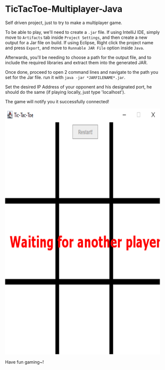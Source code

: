 # TicTacToe-Multiplayer-Java
Self driven project, just to try to make a multiplayer game.

To be able to play, we'll need to create a ```.jar``` file.
If using IntelliJ IDE, simply move to ```Artifacts``` tab inside ```Project Settings```, and then create a new output for a Jar file on build.
If using Eclipse, Right click the project name and press ```Export```, and move to ```Runnable JAR File``` option inside ```Java```.

Afterwards, you'll be needing to choose a path for the output file, and to include the required libraries and extract them into the generated JAR.

Once done, proceed to open 2 command lines and navigate to the path you set for the Jar file. run it with ```java -jar *JARFILENAME*.jar```.

Set the desired IP Address of your opponent and his designated port, he should do the same (if playing locally, just type 'localhost').

The game will notify you it successfully connected!


<img src="https://raw.githubusercontent.com/eladoni1/TicTacToe-Multiplayer-Java/main/tictactoePhotos/1.png" alt="Create Account" height="800" />

Have fun gaming~!

